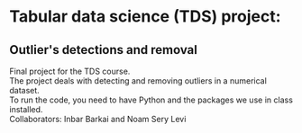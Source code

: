 # Tabular data science (TDS) project:
## Outlier's detections and removal
Final project for the TDS course.\
The project deals with detecting and removing outliers in a numerical dataset.\
To run the code, you need to have Python and the packages we use in class installed. <br />
Collaborators: Inbar Barkai and Noam Sery Levi
